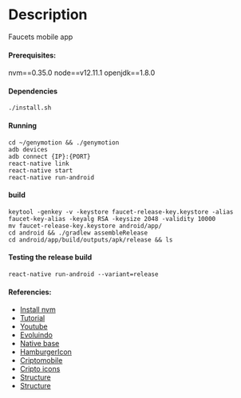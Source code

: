 # Description
Faucets mobile app

#### Prerequisites:
nvm==0.35.0
node==v12.11.1
openjdk==1.8.0

#### Dependencies
```
./install.sh
```
#### Running
```
cd ~/genymotion && ./genymotion
adb devices
adb connect {IP}:{PORT}
react-native link
react-native start
react-native run-android
```

#### build
```
keytool -genkey -v -keystore faucet-release-key.keystore -alias faucet-key-alias -keyalg RSA -keysize 2048 -validity 10000
mv faucet-release-key.keystore android/app/
cd android && ./gradlew assembleRelease
cd android/app/build/outputs/apk/release && ls
```

#### Testing the release build
```
react-native run-android --variant=release
```

#### Referencies:
- [Install nvm](https://github.com/nvm-sh/nvm)
- [Tutorial](https://docs.rocketseat.dev/ambiente-react-native/android/linux)
- [Youtube](https://www.youtube.com/watch?v=XcU9GEUZTQA)
- [Evoluindo](https://vizir.com.br/2018/06/react-native-evoluindo-o-codigo/)
- [Native base](https://blog.rocketseat.com.br/native-base-no-react-native/)
- [HamburgerIcon](https://shockoe.com/blog/how-to-combine-bottom-tabs-top-tabs-and-a-hamburger-menu-in-a-react-native-application/)
- [Criptomobile](https://github.com/indreklasn/react-native-redux-crypto-tracker/tree/chapter-4)
- [Cripto icons](https://github.com/atomiclabs/cryptocurrency-icons)
- [Structure](https://www.freecodecamp.org/news/how-to-structure-your-project-and-manage-static-resources-in-react-native-6f4cfc947d92/)
- [Structure](https://medium.com/the-andela-way/how-to-structure-a-react-native-app-for-scale-a29194cd33fc)
